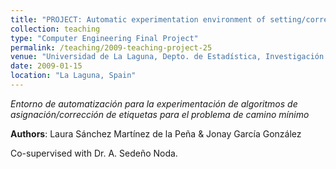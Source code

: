 ```yaml
---
title: "PROJECT: Automatic experimentation environment of setting/correcting label algorithms for the shortest path problem [2009]"
collection: teaching
type: "Computer Engineering Final Project"
permalink: /teaching/2009-teaching-project-25
venue: "Universidad de La Laguna, Depto. de Estadística, Investigación Operativa y Computación"
date: 2009-01-15
location: "La Laguna, Spain"
---
```

*Entorno de automatización para la experimentación de algoritmos de asignación/corrección de etiquetas para el problema de camino mínimo*

**Authors**: Laura Sánchez Martínez de la Peña & Jonay García González

Co-supervised with Dr. A. Sedeño Noda.